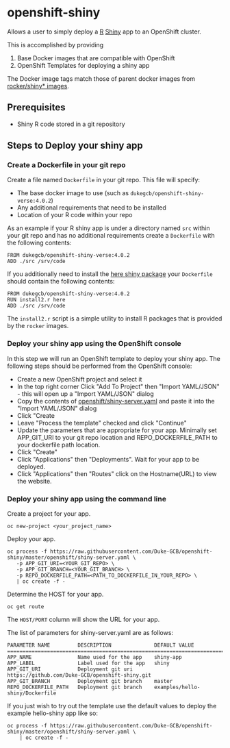 # openshift-shiny
Allows a user to simply deploy a [R](https://www.r-project.org/) [Shiny](https://shiny.rstudio.com/) app to an OpenShift cluster.

This is accomplished by providing
1. Base Docker images that are compatible with OpenShift
2. OpenShift Templates for deploying a shiny app

The Docker image tags match those of parent docker images from [rocker/shiny* images](https://github.com/rocker-org/rocker-versioned2).

## Prerequisites
- Shiny R code stored in a git repository

## Steps to Deploy your shiny app

### Create a Dockerfile in your git repo
Create a file named `Dockerfile` in your git repo.
This file will specify:
- The base docker image to use (such as `dukegcb/openshift-shiny-verse:4.0.2`)
- Any additional requirements that need to be installed
- Location of your R code within your repo

As an example if your R shiny app is under a directory named `src` within your git repo and has no additional requirements create a `Dockerfile` with the following contents:
```
FROM dukegcb/openshift-shiny-verse:4.0.2
ADD ./src /srv/code
```

If you additionally need to install the [here shiny package](https://github.com/jennybc/here_here) your `Dockerfile` should contain the following contents:
```
FROM dukegcb/openshift-shiny-verse:4.0.2
RUN install2.r here
ADD ./src /srv/code
```
The `install2.r` script is a simple utility to install R packages that is provided by the `rocker` images.

### Deploy your shiny app using the OpenShift console
In this step we will run an OpenShift template to deploy your shiny app.
The following steps should be performed from the OpenShift console:
- Create a new OpenShift project and select it
- In the top right corner Click "Add To Project" then "Import YAML/JSON" - this will open up a "Import YAML/JSON" dialog
- Copy the contents of [openshift/shiny-server.yaml](https://raw.githubusercontent.com/Duke-GCB/openshift-shiny/master/openshift/shiny-server.yaml) and paste it into the "Import YAML/JSON" dialog
- Click "Create
- Leave "Process the template" checked and click "Continue"
- Update the parameters that are appropriate for your app. Minimally set APP_GIT_URI to your git repo location and REPO_DOCKERFILE_PATH to your dockerfile path location.
- Click "Create"
- Click "Applications" then "Deployments". Wait for your app to be deployed.
- Click "Applications" then "Routes" click on the Hostname(URL) to view the website.

### Deploy your shiny app using the command line
Create a project for your app.
```
oc new-project <your_project_name>
```

Deploy your app.
```
oc process -f https://raw.githubusercontent.com/Duke-GCB/openshift-shiny/master/openshift/shiny-server.yaml \
   -p APP_GIT_URI=<YOUR_GIT_REPO> \
   -p APP_GIT_BRANCH=<YOUR_GIT_BRANCH> \
   -p REPO_DOCKERFILE_PATH=<PATH_TO_DOCKERFILE_IN_YOUR_REPO> \
   | oc create -f -
```

Determine the HOST for your app.
```
oc get route
```
The `HOST/PORT` column will show the URL for your app.

The list of parameters for shiny-server.yaml are as follows:
```
PARAMETER NAME         DESCRIPTION              DEFAULT VALUE
================================================================================================
APP_NAME               Name used for the app    shiny-app
APP_LABEL              Label used for the app   shiny
APP_GIT_URI            Deployment git uri       https://github.com/Duke-GCB/openshift-shiny.git
APP_GIT_BRANCH         Deployment git branch    master
REPO_DOCKERFILE_PATH   Deployment git branch    examples/hello-shiny/Dockerfile
```

If you just wish to try out the template use the default values to deploy the example hello-shiny app like so:
```
oc process -f https://raw.githubusercontent.com/Duke-GCB/openshift-shiny/master/openshift/shiny-server.yaml \
    | oc create -f -
```
